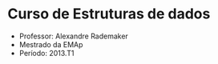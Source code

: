 
# Curso de Estruturas de dados

- Professor: Alexandre Rademaker
- Mestrado da EMAp
- Período: 2013.T1

